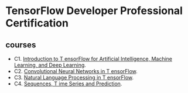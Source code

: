 # TensorFlow Developer Professional Certification
## courses
- C1. [Introduction to T ensorFlow for Artificial Intelligence, Machine Learning, and
Deep Learning](https://github.com/Reganmatics/tensorflow_dev_professional_certification/tree/main/Intro_to_tensorflow_for_AI_ML_DL).
- C2. [Convolutional Neural Networks in T ensorFlow](https://github.com/Reganmatics/tensorflow_dev_professional_certification/tree/main/Convolutional_Neural_Networks_in_TensorFlow).
- C3. [Natural Language Processing in T ensorFlow](https://github.com/Reganmatics/tensorflow_dev_professional_certification/tree/main/C3_-_Natural_Language_Processing_in_Tensorflow).
- C4. [Sequences, T ime Series and Prediction](https://github.com/Reganmatics/tensorflow_dev_professional_certification/tree/main/Sequences_Time_Series_and_Prediction/pdf).
